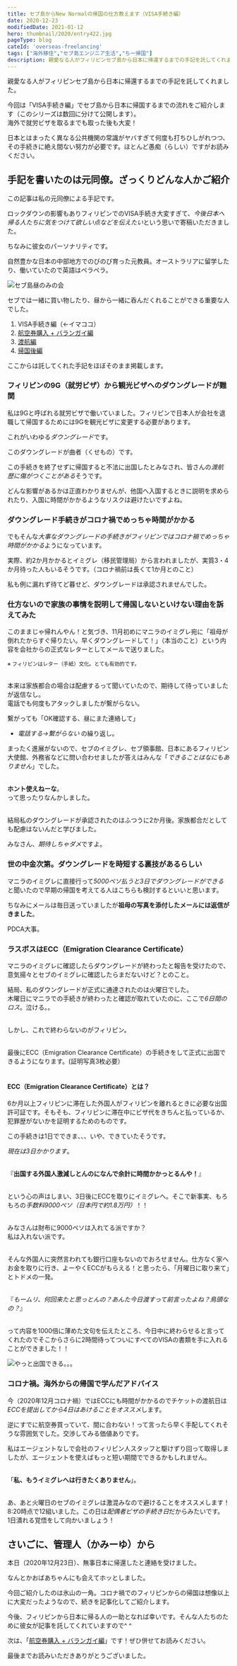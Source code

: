 ```yaml
---
title: セブ島からNew Normalの帰国の仕方教えます（VISA手続き編）
date: 2020-12-23
modifiedDate: 2021-01-12
hero: thumbnail/2020/entry422.jpg
pageType: blog
cateId: 'overseas-freelancing'
tags: ["海外移住","セブ島エンジニア生活","ちー帰国"]
description: 親愛なる人がフィリピンセブ島から日本に帰還するまでの手記を託してくれました。今回は「VISA手続き編」でセブ島から日本に帰国するまでの流れをご紹介します（このシリーズは数回に分けて公開します）。海外で就労ビザを取るまでも取った後も大変！日本とはまったく異なる公共機関の常識がヤバすぎて何度も打ちひしがれつつ、その手続きに絶え間ない努力が必要です。ほとんど愚痴（らしい）ですがお読みください。
---
```

親愛なる人がフィリピンセブ島から日本に帰還するまでの手記を託してくれました。

今回は「VISA手続き編」でセブ島から日本に帰国するまでの流れをご紹介します（このシリーズは数回に分けて公開します）。<br>海外で就労ビザを取るまでも取った後も大変！

日本とはまったく異なる公共機関の常識がヤバすぎて何度も打ちひしがれつつ、その手続きに絶え間ない努力が必要です。ほとんど愚痴（らしい）ですがお読みください。

## 手記を書いたのは元同僚。ざっくりどんな人かご紹介
この記事は私の元同僚による手記です。

ロックダウンの影響もありフィリピンでのVISA手続き大変すぎて、*今後日本へ帰る人たちに気をつけて欲しい点などを伝えたい*という思いで寄稿いただきました。

ちなみに彼女のパーソナリティです。
<div class="box">
自然豊かな日本の中部地方でのびのび育った元教員。オーストラリアに留学したり、働いていたので英語はペラペラ。
</div>

![セブ島昼のみの会](./images/12/entry422-1.jpg)

セブでは一緒に買い物したり、昼から一緒に呑んだくれることができる重要な人でした。

1. VISA手続き編（←イマココ）
2. [航空券購入 + バランガイ編](/blogs/entry429/)
3. [渡航編](/blogs/entry422/)
4. [帰国後編](/blogs/entry433/)

ここからは託してくれた手記をほぼそのまま掲載します。

### フィリピンの9G（就労ビザ）から観光ビザへのダウングレードが難関

私は9Gと呼ばれる就労ビザで働いていました。フィリピンで日本人が会社を退職して帰国するためには9Gを観光ビザに変更する必要があります。

これがいわゆる*ダウングレード*です。

このダウングレードが曲者（くせもの）です。

この手続きを終了せずに帰国すると不法に出国したとみなされ、皆さんの*渡航歴に傷がつくことがある*そうです。

どんな影響があるかは正直わかりませんが、他国へ入国するときに説明を求められたり、入国に時間がかかるようなリスクは避けたいですよね。

### ダウングレード手続きがコロナ禍でめっちゃ時間がかかる
でもそんな*大事なダウングレードの手続きがフィリピンではコロナ禍でめっちゃ時間がかかる*ようになっています。

実際、約2か月かかるとイミグレ（移民管理局）から言われましたが、実質3・4か月待った人もいるそうです。（コロナ禍前は長くて1か月とのこと）

私も例に漏れず待てど暮せど、ダウングレードは承認されませんでした。


### 仕方ないので家族の事情を説明して帰国しないといけない理由を訴えてみた
このままじゃ帰れんやん！と気づき、11月初めにマニラのイミグレ宛に「祖母が倒れたからすぐ帰りたい。早くダウングレードして！」（本当のこと）という内容を会社からの正式なレターとしてメールで送りました。

<small>※ フィリピンはレター（手紙）文化。とても有効的です。</small>

<br>本来は家族都合の場合は配慮するって聞いていたので、期待して待っていましたが返信なし。<br>
電話でも何度もアタックしましたが繋がらない。

繋がっても「OK確認する、昼にまた連絡して」<br>

* *電話する→繋がらない* の繰り返し。

まったく進展がないので、セブのイミグレ、セブ領事館、日本にあるフィリピン大使館、外務省などに問い合わせましたが答えはみんな「*できることはなにもありません*」でした。<br><br>

**ホント使えねーな**。<br>って思ったりなんかしました。<br><br>

結局私のダウングレードが承認されたのはふつうに2か月後。家族都合だとしても配慮はないんだと学びました。

みなさん、*期待しちゃダメ*ですよ。


### 世の中金次第。ダウングレードを時短する裏技があるらしい
マニラのイミグレに直接行って*5000ペソ払うと3日でダウングレードができる*と聞いたので早期の帰国を考えてる人はこちらも検討するといいと思います。

ちなみにメールは毎日送っていましたが**祖母の写真を添付したメールには返信がきました**。

PDCA大事。

### ラスボスはECC（Emigration Clearance Certificate）
マニラのイミグレに確認したらダウングレードが終わったと報告を受けたので、意気揚々とセブのイミグレに確認したらまだないけど？とのこと。

結局、私のダウングレードが正式に通達されたのは火曜日でした。<br>
木曜日にマニラでの手続きが終わったと確認が取れていたのに、ここで*6日間のロス*。泣ける。。<br><br>

しかし、これで終わらないのがフィリピン。<br><br>

最後にECC（Emigration Clearance Certificate）の手続きをして正式に出国できるようになります。(証明写真3枚必要）<br><br>

<div class="box">

<h4>ECC（Emigration Clearance Certificate）とは？</h4>
6か月以上フィリピンに滞在した外国人がフィリピンを離れるときに必要な出国許可証です。そもそも、フィリピンに滞在中にビザ代をきちんと払っているか、犯罪歴がないかを証明するためのものです。
</div>

この手続きは1日でできま、、、いや、できていたそうです。

*現在は3日かかります*。<br><br>

『**出国する外国人激減しとんのになんで余計に時間かかっとるんや！**』<br><br>

という心の声はしまい、3日後にECCを取りにイミグレへ。そこで新事実、もろもろの*手数料9000ペソ（日本円で約1.8万円）*！！<br><br>

みなさんは財布に9000ペソは入れてる派ですか？<br>私は入れない派です。<br><br>

そんな外国人に突然言われても銀行口座もないのでおろせません。仕方なく家へお金を取りに行き、よーやくECCがもらえる！と思ったら、「月曜日に取り来て」とトドメの一発。<br><br>

『*もームリ、何回来たと思っとんの？あんた今日渡すって前言ったよね？鳥頭なの？*』<br><br>

って内容を1000倍に薄めた文句を伝えたところ、今日中に終わらせると言ってくれたのでそこからさらに2時間待ってついにすべてのVISAの書類を手に入れることができました！！

![やっと出国できる。。。](./images/12/entry422-2.jpg)

### コロナ禍。海外からの帰国で学んだアドバイス

今（2020年12月コロナ禍）ではECCにも時間がかかるのでチケットの渡航日は*ECCを提出してから4日はあけることをオススメ*します。

逆にすでに航空券買っていて、間に合わない！って言ったら早く手配してくれそうな雰囲気でした。交渉してみる価値ありです。

私はエージェントなしで会社のフィリピン人スタッフと駆けずり回って取得しましたが、エージェントを使えばもっと短い期間でできるかもしれません。<br><br>

「**私、もうイミグレへは行きたくありません**」。<br><br>

あ、あと火曜日のセブのイミグレは激混みなので避けることをオススメします！8:20時点で12組いました。この日は*配偶者ビザの手続き日*だからみたいです。<br>
1日潰れる覚悟をして向かいましょう！

## さいごに、管理人（かみーゆ）から
本日（2020年12月23日）、無事日本に帰還したと連絡を受けました。

なんとかおばあちゃんにも会えてホッとしました。

今回ご紹介したのは氷山の一角。コロナ禍でのフィリピンからの帰国は想像以上に大変だったようなので、続きを記事化してご紹介します。

今後、フィリピンから日本に帰る人の一助となれば幸いです。そんな人たちのために彼女が記事を託してくれていますので^ ^

次は、「[航空券購入 + バランガイ編](/blogs/entry429/)」です！ぜひ併せてお読みください。

最後までお読みいただきありがとうございました。

<prof></prof>
